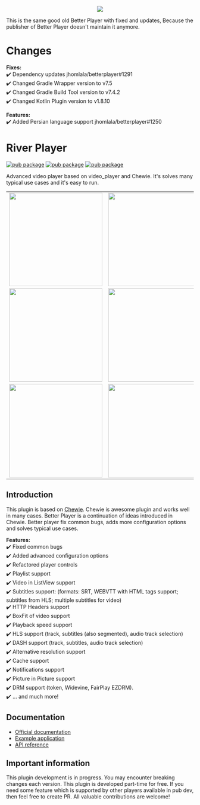 <p align="center">
<img src="https://raw.githubusercontent.com/RevEngine3r/river_player/master/media/logo.png">
</p>

This is the same good old Better Player with fixed and updates,
Because the publisher of Better Player doesn't maintain it anymore.

# Changes

**Fixes:**  
✔️ Dependency updates jhomlala/betterplayer#1291  
✔️ Changed Gradle Wrapper version to v7.5  
✔️ Changed Gradle Build Tool version to v7.4.2  
✔️ Changed Kotlin Plugin version to v1.8.10  

**Features:**  
✔️ Added Persian language support jhomlala/betterplayer#1250  

# River Player

[![pub package](https://img.shields.io/pub/v/better_player.svg)](https://pub.dartlang.org/packages/better_player)
[![pub package](https://img.shields.io/github/license/jhomlala/betterplayer.svg?style=flat)](https://github.com/RevEngine3r/river_player)
[![pub package](https://img.shields.io/badge/platform-flutter-blue.svg)](https://github.com/RevEngine3r/river_player)

Advanced video player based on video_player and Chewie. It's solves many typical use cases and it's
easy to run.

<table>
   <tr>
      <td>
         <img width="250px" src="https://raw.githubusercontent.com/RevEngine3r/river_player/master/media/1.png">
      </td>
      <td>
         <img width="250px" src="https://raw.githubusercontent.com/RevEngine3r/river_player/master/media/2.png">
      </td>
      <td>
         <img width="250px" src="https://raw.githubusercontent.com/RevEngine3r/river_player/master/media/3.png">
      </td>
      <td>
         <img width="250px" src="https://raw.githubusercontent.com/RevEngine3r/river_player/master/media/4.png">
      </td>
      <td>
         <img width="250px" src="https://raw.githubusercontent.com/RevEngine3r/river_player/master/media/5.png">
      </td>
      <td>
         <img width="250px" src="https://raw.githubusercontent.com/RevEngine3r/river_player/master/media/6.png">
      </td>
   </tr>
   <tr>
      <td>
         <img width="250px" src="https://raw.githubusercontent.com/RevEngine3r/river_player/master/media/7.png">
      </td>
      <td>
         <img width="250px" src="https://raw.githubusercontent.com/RevEngine3r/river_player/master/media/8.png">
      </td>
      <td>
         <img width="250px" src="https://raw.githubusercontent.com/RevEngine3r/river_player/master/media/9.png">
      </td>
      <td>
         <img width="250px" src="https://raw.githubusercontent.com/RevEngine3r/river_player/master/media/10.png">
      </td>
      <td>
         <img width="250px" src="https://raw.githubusercontent.com/RevEngine3r/river_player/master/media/11.png">
      </td>
      <td>
         <img width="250px" src="https://raw.githubusercontent.com/RevEngine3r/river_player/master/media/12.png">
      </td>
   </tr>
   <tr>
      <td>
         <img width="250px" src="https://raw.githubusercontent.com/RevEngine3r/river_player/master/media/13.png">
      </td>
      <td>
         <img width="250px" src="https://raw.githubusercontent.com/RevEngine3r/river_player/master/media/14.png">
      </td>
      <td>
         <img width="250px" src="https://raw.githubusercontent.com/RevEngine3r/river_player/master/media/15.png">
      </td>
      <td>
         <img width="250px" src="https://raw.githubusercontent.com/RevEngine3r/river_player/master/media/16.png">
      </td>
    </tr>	
</table>

## Introduction

This plugin is based on [Chewie](https://github.com/brianegan/chewie). Chewie is awesome plugin and
works well in many cases. Better Player is a continuation of ideas introduced in Chewie. Better
player fix common bugs, adds more configuration options and solves typical use cases.

**Features:**  
✔️ Fixed common bugs  
✔️ Added advanced configuration options  
✔️ Refactored player controls  
✔️ Playlist support  
✔️ Video in ListView support  
✔️ Subtitles support: (formats: SRT, WEBVTT with HTML tags support; subtitles from HLS; multiple
subtitles for video)  
✔️ HTTP Headers support  
✔️ BoxFit of video support  
✔️ Playback speed support  
✔️ HLS support (track, subtitles (also segmented), audio track selection)  
✔️ DASH support (track, subtitles, audio track selection)     
✔️ Alternative resolution support  
✔️ Cache support  
✔️ Notifications support  
✔️ Picture in Picture support     
✔️ DRM support (token, Widevine, FairPlay EZDRM).    
✔️ ... and much more!

## Documentation

* [Official documentation](https://jhomlala.github.io/betterplayer/)
* [Example application](https://github.com/RevEngine3r/river_player/tree/master/example)
* [API reference](https://pub.dev/documentation/better_player/latest/better_player/better_player-library.html)

## Important information

This plugin development is in progress. You may encounter breaking changes each version. This plugin
is developed part-time for free. If you need
some feature which is supported by other players available in pub dev, then feel free to create PR.
All valuable contributions are welcome!


